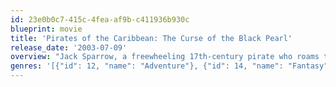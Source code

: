```yaml
---
id: 23e0b0c7-415c-4fea-af9b-c411936b930c
blueprint: movie
title: 'Pirates of the Caribbean: The Curse of the Black Pearl'
release_date: '2003-07-09'
overview: "Jack Sparrow, a freewheeling 17th-century pirate who roams the Caribbean Sea, butts heads with a rival pirate bent on pillaging the village of Port Royal. When the governor's daughter is kidnapped, Sparrow decides to help the girl's love save her. But their seafaring mission is hardly simple."
genres: '[{"id": 12, "name": "Adventure"}, {"id": 14, "name": "Fantasy"}, {"id": 28, "name": "Action"}]'
---
```

